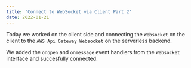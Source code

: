 ```yaml
---
title: 'Connect to WebSocket via Client Part 2'
date: 2022-01-21
---
```


Today we worked on the client side and connecting the `Websocket` on the client to the `AWS Api Gateway Websocket` on the serverless backend.

We added the `onopen` and `onmessage` event handlers from the `Websocket` interface and succesfully connected.
